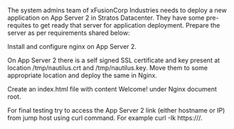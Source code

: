 The system admins team of xFusionCorp Industries needs to deploy a new application on App Server 2 in Stratos Datacenter. They have some pre-requites to get ready that server for application deployment. Prepare the server as per requirements shared below:



Install and configure nginx on App Server 2.

On App Server 2 there is a self signed SSL certificate and key present at location /tmp/nautilus.crt and /tmp/nautilus.key. Move them to some appropriate location and deploy the same in Nginx.

Create an index.html file with content Welcome! under Nginx document root.

For final testing try to access the App Server 2 link (either hostname or IP) from jump host using curl command. For example curl -Ik https://<app-server-ip>/.